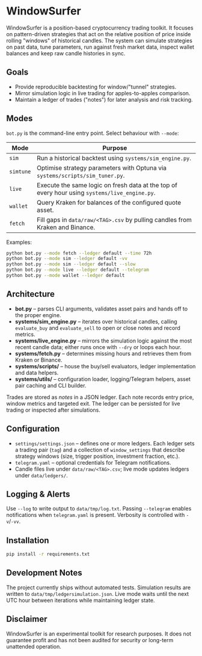 # WindowSurfer

WindowSurfer is a position-based cryptocurrency trading toolkit. It focuses on pattern-driven strategies that act on the relative position of price inside rolling "windows" of historical candles. The system can simulate strategies on past data, tune parameters, run against fresh market data, inspect wallet balances and keep raw candle histories in sync.

## Goals
* Provide reproducible backtesting for window/"tunnel" strategies.
* Mirror simulation logic in live trading for apples-to-apples comparison.
* Maintain a ledger of trades ("notes") for later analysis and risk tracking.

## Modes
`bot.py` is the command-line entry point. Select behaviour with `--mode`:

| Mode | Purpose |
|------|---------|
| `sim` | Run a historical backtest using `systems/sim_engine.py`.
| `simtune` | Optimise strategy parameters with Optuna via `systems/scripts/sim_tuner.py`.
| `live` | Execute the same logic on fresh data at the top of every hour using `systems/live_engine.py`.
| `wallet` | Query Kraken for balances of the configured quote asset.
| `fetch` | Fill gaps in `data/raw/<TAG>.csv` by pulling candles from Kraken and Binance.

Examples:

```bash
python bot.py --mode fetch --ledger default --time 72h
python bot.py --mode sim --ledger default -vv
python bot.py --mode sim --ledger default --slow
python bot.py --mode live --ledger default --telegram
python bot.py --mode wallet --ledger default
```

## Architecture
* **bot.py** – parses CLI arguments, validates asset pairs and hands off to the proper engine.
* **systems/sim_engine.py** – iterates over historical candles, calling `evaluate_buy` and `evaluate_sell` to open or close notes and record metrics.
* **systems/live_engine.py** – mirrors the simulation logic against the most recent candle data; either runs once with `--dry` or loops each hour.
* **systems/fetch.py** – determines missing hours and retrieves them from Kraken or Binance.
* **systems/scripts/** – house the buy/sell evaluators, ledger implementation and data helpers.
* **systems/utils/** – configuration loader, logging/Telegram helpers, asset pair caching and CLI builder.

Trades are stored as *notes* in a JSON ledger. Each note records entry price, window metrics and targeted exit. The ledger can be persisted for live trading or inspected after simulations.

## Configuration
* `settings/settings.json` – defines one or more ledgers. Each ledger sets a trading pair (`tag`) and a collection of `window_settings` that describe strategy windows (size, trigger position, investment fraction, etc.).
* `telegram.yaml` – optional credentials for Telegram notifications.
* Candle files live under `data/raw/<TAG>.csv`; live mode updates ledgers under `data/ledgers/`.

## Logging & Alerts
Use `--log` to write output to `data/tmp/log.txt`. Passing `--telegram` enables notifications when `telegram.yaml` is present. Verbosity is controlled with `-v`/`-vv`.

## Installation
```bash
pip install -r requirements.txt
```

## Development Notes
The project currently ships without automated tests. Simulation results are written to `data/tmp/ledgersimulation.json`. Live mode waits until the next UTC hour between iterations while maintaining ledger state.

## Disclaimer
WindowSurfer is an experimental toolkit for research purposes. It does not guarantee profit and has not been audited for security or long-term unattended operation.

